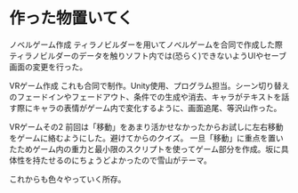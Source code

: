 # 作った物置いてく

ノベルゲーム作成
ティラノビルダーを用いてノベルゲームを合同で作成した際ティラノビルダーのデータを触りソフト内では(恐らく)できないようUIやセーブ画面の変更を行った。

VRゲーム作成
これも合同で制作。Unity使用、プログラム担当。シーン切り替えのフェードインやフェードアウト、条件での生成や消去、キャラがテキストを話す際にキャラの表情がゲーム内で変化するように、画面追尾、等沢山作った。

VRゲームその2
前回は「移動」をあまり活かせなかったからお試しに左右移動をゲームに絡むようにした。避けてからのクイズ。
一旦「移動」に重点を置いたためゲーム内の重力と最小限のスクリプトを使ってゲーム部分を作成。坂に具体性を持たせるのにちょうどよかったので雪山がテーマ。

これからも色々やっていく所存。
